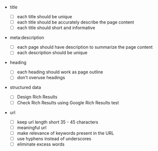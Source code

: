- title

  - [ ] each title should be unique
  - [ ] each title should be accurately describe the page content
  - [ ] each title should short and informative

- meta:description

  - [ ] each page should have description to summarize the page content
  - [ ] each description should be unique

- heading

  - [ ] each heading should work as page outline
  - [ ] don't overuse headings

- structured data

  - [ ] Design Rich Results
  - [ ] Check Rich Results using Google Rich Results test

- url
  - [ ] keep url length short 35 - 45 characters
  - [ ] meaningful url
  - [ ] make relevance of keywords present in the URL
  - [ ] use hyphens instead of underscores
  - [ ] eliminate excess words
